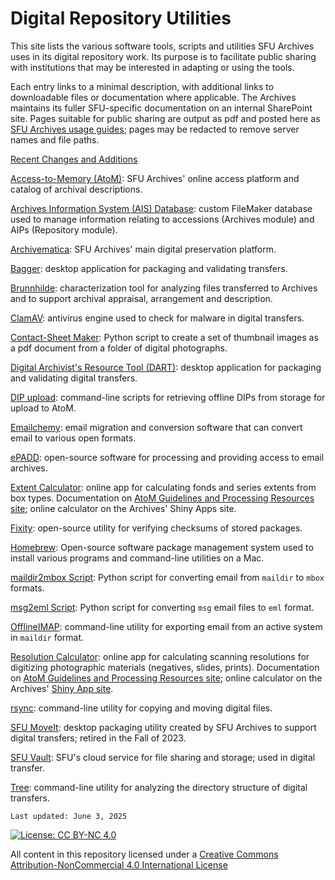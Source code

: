 # Digital Repository Utilities

This site lists the various software tools, scripts and utilities SFU Archives uses in its digital repository work. Its purpose is to facilitate public sharing with institutions that may be interested in adapting or using the tools.

Each entry links to a minimal description, with additional links to downloadable files or documentation where applicable. The Archives maintains its fuller SFU-specific documentation on an internal SharePoint site. Pages suitable for public sharing are output as pdf and posted here as [SFU Archives usage guides](sfua-usage-guides/guides-home.md); pages may be redacted to remove server names and file paths.

[Recent Changes and Additions](recent-changes)

[Access-to-Memory (AtoM)](utilities/atom.md): SFU Archives' online access platform and catalog of archival descriptions.

[Archives Information System (AIS) Database](utilities/ais.md): custom FileMaker database used to manage information relating to accessions (Archives module) and AIPs (Repository module).

[Archivematica](utilities/archivematica.md): SFU Archives' main digital preservation platform.

[Bagger](utilities/bagger.md): desktop application for packaging and validating transfers.

[Brunnhilde](utilities/brunnhilde.md): characterization tool for analyzing files transferred to Archives and to support archival appraisal, arrangement and description.

[ClamAV](utilities/clamav.md): antivirus engine used to check for malware in digital transfers.

[Contact-Sheet Maker](utilities/contact-sheet-maker.md): Python script to create a set of thumbnail images as a pdf document from a folder of digital photographs.

[Digital Archivist's Resource Tool (DART)](utilities/dart.md): desktop application for packaging and validating digital transfers.

[DIP upload](utilities/dip-upload.md): command-line scripts for retrieving offline DIPs from storage for upload to AtoM.

[Emailchemy](utilities/emailchemy.md): email migration and conversion software that can convert email to various open formats.

[ePADD](utilities/epadd.md): open-source software for processing and providing access to email archives.

[Extent Calculator](utilities/extent-calculator.md): online app for calculating fonds and series extents from box types. Documentation on [AtoM Guidelines and Processing Resources site](https://github.com/SFU-Archives/atom-guidelines-processing-resources/blob/main/resources/extent-calculator.md); online calculator on the Archives' Shiny Apps site.

[Fixity](utilities/fixity.md): open-source utility for verifying checksums of stored packages.

[Homebrew](utilities/homebrew.md): Open-source software package management system used to install various programs and command-line utilities on a Mac.

[maildir2mbox Script](utilities/maildir2mbox.md): Python script for converting email from `maildir` to `mbox` formats.

[msg2eml Script](utilities/msg2eml.md): Python script for converting `msg` email files to `eml` format.

[OfflineIMAP](utilities/offline-imap.md): command-line utility for exporting email from an active system in `maildir` format.

[Resolution Calculator](utilities/resolution-calculator.md): online app for calculating scanning resolutions for digitizing photographic materials (negatives, slides, prints). Documentation on [AtoM Guidelines and Processing Resources site](https://github.com/SFU-Archives/atom-guidelines-processing-resources/blob/main/resources/resolution-calculator.md); online calculator on the Archives' [Shiny App site](https://sfuarchives.shinyapps.io/resolution_calculator/).

[rsync](utilities/rsync.md): command-line utility for copying and moving digital files.

[SFU MoveIt](utilities/sfu-moveit.md): desktop packaging utility created by SFU Archives to support digital transfers; retired in the Fall of 2023.

[SFU Vault](utilities/sfu-vault.md): SFU's cloud service for file sharing and storage; used in digital transfer.

[Tree](utilities/tree.md.md): command-line utility for analyzing the directory structure of digital transfers.

`Last updated: June 3, 2025`

[![License: CC BY-NC 4.0](https://img.shields.io/badge/License-CC%20BY--NC%204.0-lightgrey.svg)](https://creativecommons.org/licenses/by-nc/4.0/)

All content in this repository licensed under a [Creative Commons Attribution-NonCommercial 4.0 International License](https://creativecommons.org/licenses/by-nc/4.0/)

